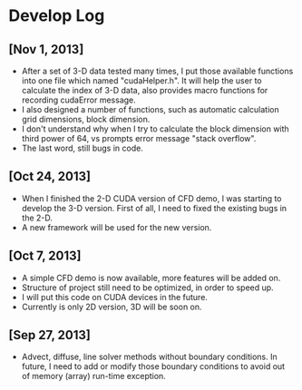 Develop Log
===========
[Nov 1, 2013]
-----------
* After a set of 3-D data tested many times, I put those available functions into one file which named "cudaHelper.h". It will help the user to calculate the index of 3-D data, also provides macro functions for recording cudaError message.
* I also designed a number of functions, such as automatic calculation grid dimensions, block dimension.
* I don't understand why when I try to calculate the block dimension with third power of 64, vs prompts error message "stack overflow". 
* The last word, still bugs in code. 

[Oct 24, 2013]
-----------
* When I finished the 2-D CUDA version of CFD demo, I was starting to develop the 3-D version. First of all, I need to fixed the existing bugs in the 2-D.
* A new framework will be used for the new version.

[Oct 7, 2013]
-----------
* A simple CFD demo is now available, more features will be added on. 
* Structure of project still need to be optimized, in order to speed up.
* I will put this code on CUDA devices in the future.
* Currently is only 2D version, 3D will be soon on.

[Sep 27, 2013]
-----------
* Advect, diffuse, line solver methods without boundary conditions. In future, I need to add or modify those boundary conditions to avoid out of memory (array) run-time exception. 